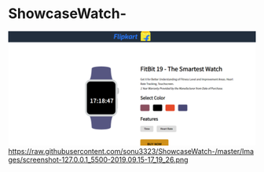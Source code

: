 # ShowcaseWatch-

![Screenshot (101)](https://raw.githubusercontent.com/sonu3323/ShowcaseWatch-/master/Images/screenshot-127.0.0.1_5500-2019.09.15-17_18_47.png)
https://raw.githubusercontent.com/sonu3323/ShowcaseWatch-/master/Images/screenshot-127.0.0.1_5500-2019.09.15-17_19_26.png
